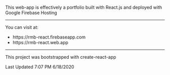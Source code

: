 This web-app is effectively a portfolio built with React.js
and deployed with Google Firebase Hosting<br />
<hr />
You can visit at:
<ul><li>https://rmb-react.firebaseapp.com</li>
<li>https://rmb-react.web.app</li></ul>
<hr />
This project was bootstrapped with create-react-app

Last Updated 7:07 PM 6/18/2020


